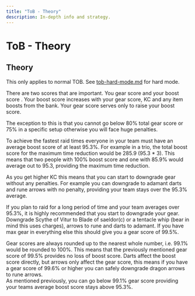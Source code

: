 ```yaml
---
title: "ToB - Theory"
description: In-depth info and strategy.
---
```


# ToB - Theory

## Theory

This only applies to normal TOB. See [tob-hard-mode.md](tob-hard-mode.md "mention") for hard mode.

There are two scores that are important. You gear score and your boost score . Your boost score increases with your gear score, KC and any item boosts from the bank. Your gear score serves only to raise your boost score.

The exception to this is that you cannot go below 80% total gear score or 75% in a specific setup otherwise you will face huge penalties.

To achieve the fastest raid times everyone in your team must have an average boost score of at least 95.3%. For example in a trio, the total boost score for the maximum time reduction would be 285.9 (95.3 \* 3). This means that two people with 100% boost score and one with 85.9% would average out to 95.3, providing the maximum time reduction.

As you get higher KC this means that you can start to downgrade gear without any penalties. For example you can downgrade to adamant darts and rune arrows with no penalty, providing your team stays over the 95.3% average.

If you plan to raid for a long period of time and your team averages over 95.3%, it is highly recommended that you start to downgrade your gear. Downgrade Scythe of Vitur to Blade of saeldor(c) or a tentacle whip (bear in mind this uses charges), arrows to rune and darts to adamant. If you have max gear in everything else this should give you a gear score of 99.5%.

Gear scores are always rounded up to the nearest whole number, i.e. 99.1% would be rounded to 100%. This means that the previously mentioned gear score of 99.5% provides no loss of boost score. Darts affect the boost score directly, but arrows only affect the gear score, this means if you have a gear score of 99.6% or higher you can safely downgrade dragon arrows to rune arrows.\
As mentioned previously, you can go below 99.1% gear score providing your teams average boost score stays above 95.3%.
